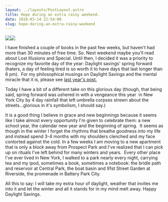 ```yaml
---
layout: ../layouts/PostLayout.astro
title: Hope during an extra rainy weekend.
date: 2010-03-14 22:54:00
slug: hope-during-an-extra-rainy-weekend
---
```


[![](http://3.bp.blogspot.com/_uemGSKgAPTU/S51o4AOv30I/AAAAAAAAAfE/FSoILgmtwM0/s320/n501200980_820729_1818.jpg)](http://3.bp.blogspot.com/_uemGSKgAPTU/S51o4AOv30I/AAAAAAAAAfE/FSoILgmtwM0/s1600-h/n501200980_820729_1818.jpg)[![](http://4.bp.blogspot.com/_uemGSKgAPTU/S51o7D3I7mI/AAAAAAAAAfM/XgMCwy0sCxk/s320/n501200980_820730_2748.jpg)](http://4.bp.blogspot.com/_uemGSKgAPTU/S51o7D3I7mI/AAAAAAAAAfM/XgMCwy0sCxk/s1600-h/n501200980_820730_2748.jpg)

  
  
  
  
  
  
  
  
  
  
  
  
  
  
  
  
  
  
  
  
  
  
  
  
  
  
  
  
  
I have finished a couple of books in the past few weeks, but haven't had more than 30 minutes of free time. So. Next weekend maybe you'll read about Lost Illusions and Special. Until then, I decided it was a priority to recognize my favorite day of the year: Daylight savings' spring forward (haters, a day of feeling tired is so worth it to have days that last longer than 6 pm).  For my philosophical musings on Daylight Savings and the mental miracle that it is, please see [last year's post.](http://akindoflibrary.blogspot.com/2009/03/hope-is-good-thing-maybe-best-of-things.html)    
  
Today I have a bit of a different take on this glorious day (though, that being said, spring forward was ushered in with a vengeance this year  in New York City by 4 day rainfall that left umbrella corpses strewn about the streets...glorious in it's symbolism, I should say.)  
  
It is a good thing I believe in grace and new beginnings because it seems like I take almost every opportunity I'm given to celebrate them: a new school year, the calendar new year and the beginning of spring.  It seems as though in the winter I forget the rhythms that breathe goodness into my life and instead spend 3-4 months with my shoulders clenched and my face contorted against the cold. In a few weeks I am moving to a new apartment that is only a block away from Prospect Park and I've realized that I can pick up on rituals I've left behind for many winters and years.  Every other place I've ever lived in New York, I walked to a park nearly every night, carrying tea and my ipod, sometimes a book, sometimes a notebook: the bridle path and reservoir at Central Park, the boat basin and 91st Street Garden at Riverside, the promenade in Battery Park City.  
  
All this to say: I will take my extra hour of daylight, weather that invites me into it and let the winter and all it stands for in my mind melt away. Happy Daylight Savings.